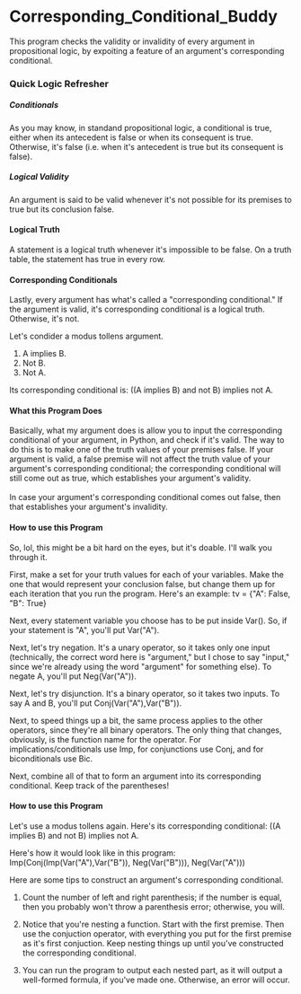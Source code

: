 # Corresponding_Conditional_Buddy
This program checks the validity or invalidity of every argument in propositional logic, by expoiting a feature of an argument's corresponding conditional.
</br>


<h3>Quick Logic Refresher</h3>
<h5>Conditionals</h5>

As you may know, in standand propositional logic, a conditional is true, either when its antecedent is false or when its consequent is true. Otherwise, it's false (i.e. when it's antecedent is true but its consequent is false). 

<h5>Logical Validity</h5>

An argument is said to be valid whenever it's not possible for its premises to true but its conclusion false.

<h4>Logical Truth</h4>

A statement is a logical truth whenever it's impossible to be false. On a truth table, the statement has true in every row. 

<h4>Corresponding Conditionals</h5>

Lastly, every argument has what's called a "corresponding conditional." If the argument is valid, it's corresponding conditional is a logical truth. Otherwise, it's not.

Let's condider a modus tollens argument. 

1. A implies B.
2. Not B.
3. Not A.

Its corresponding conditional is: ((A implies B) and not B) implies not A. 

<h4>What this Program Does</h4>
Basically, what my argument does is allow you to input the corresponding conditional of your argument, in Python, and check if it's valid. The way to do this is to make one of the truth values of your premises false. If your argument is valid, a false premise will not affect the truth value of your argument's corresponding conditional; the corresponding conditional will still come out as true, which establishes your argument's validity.</br>
</br>
In case your argument's corresponding conditional comes out false, then that establishes your argument's invalidity.

<h4>How to use this Program </h4>
So, lol, this might be a bit hard on the eyes, but it's doable. I'll walk you through it. 

First, make a set for your truth values for each of your variables. Make the one that would represent your conclusion false, but change them up for each iteration that you run the program. Here's an example: tv = {"A": False, "B": True}

Next, every statement variable you choose has to be put inside Var(). So, if your statement is "A", you'll put Var("A"). 

Next, let's try negation. It's a unary operator, so it takes only one input (technically, the correct word here is "argument," but I chose to say "input," since we're already using the word "argument" for something else). To negate A, you'll put Neg(Var("A")). 

Next, let's try disjunction. It's a binary operator, so it takes two inputs. To say A and B, you'll put Conj(Var("A"),Var("B")).

Next, to speed things up a bit, the same process applies to the other operators, since they're all binary operators. The only thing that changes, obviously, is the function name for the operator. For implications/conditionals use Imp, for conjunctions use Conj, and for biconditionals use Bic. 

Next, combine all of that to form an argument into its corresponding conditional. Keep track of the parentheses!

<h4>How to use this Program </h4>

Let's use a modus tollens again. Here's its corresponding conditional: ((A implies B) and not B) implies not A. 

Here's how it would look like in this program: Imp(Conj(Imp(Var("A"),Var("B")), Neg(Var("B"))), Neg(Var("A")))

Here are some tips to construct an argument's corresponding conditional. 

1. Count the number of left and right parenthesis; if the number is equal, then you probably won't throw a parenthesis error; otherwise, you will.

2. Notice that you're nesting a function. Start with the first premise. Then use the conjuction  operator, with everything you put for the first premise as it's first conjuction. Keep nesting things up until you've constructed the corresponding conditional.

3. You can run the program to output each nested part, as it will output a well-formed formula, if you've made one. Otherwise, an error will occur.  











  
